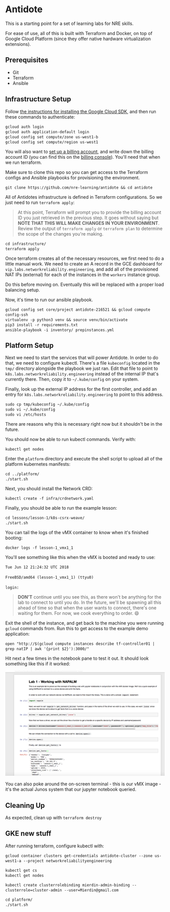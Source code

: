 # Antidote

This is a starting point for a set of learning labs for NRE skills.

For ease of use, all of this is built with Terraform and Docker, on top of Google Cloud Platform (since they offer native hardware virtualization extensions).

## Prerequisites

- Git
- Terraform
- Ansible

## Infrastructure Setup

Follow [the instructions for installing the Google Cloud SDK](https://cloud.google.com/sdk/gcloud/), and then run these commands to authenticate:

```
gcloud auth login
gcloud auth application-default login
gcloud config set compute/zone us-west1-b
gcloud config set compute/region us-west1
```

You will also want to [set up a billing account](https://cloud.google.com/billing/docs/how-to/manage-billing-account), and write down the billing account ID (you can find this on the [billing console](https://console.cloud.google.com/billing)). You'll need that when we run terraform.

Make sure to clone this repo so you can get access to the Terraform configs and Ansible playbooks for provisioning the environment.

```
git clone https://github.com/nre-learning/antidote && cd antidote
```

All of Antidotes infrastructure is defined in Terraform configurations. So we just need to run `terraform apply`:

> At this point, Terraform will prompt you to provide the billing account ID you just retrieved in the previous step. It goes without saying but **NOTE THAT THIS WILL MAKE CHANGES IN YOUR ENVIRONMENT**. Review the output of `terraform apply` or `terraform plan` to determine the scope of the changes you're making. 

```
cd infrastructure/
terraform apply
```

Once terraform creates all of the necessary resources, we first need to do a little manual work. We need to create an A record in the GCE dashboard for `vip.labs.networkreliability.engineering`, and add all of the provisioned NAT IPs (external) for each of the instances in the `workers` instance group.

Do this before moving on. Eventually this will be replaced with a proper load balancing setup.

Now, it's time to run our ansible playbook.

```
gcloud config set core/project antidote-216521 && gcloud compute config-ssh
virtualenv -p python3 venv && source venv/bin/activate
pip3 install -r requirements.txt
ansible-playbook -i inventory/ prepinstances.yml
```

## Platform Setup

Next we need to start the services that will power Antidote. In order to do that, we need to configure kubectl. There's a file `kubeconfig` located in the `tmp/` directory alongside the playbook we just ran. Edit that file to point to `k8s.labs.networkreliability.engineering` instead of the internal IP that's currently there. Then, copy it to `~/.kube/config` on your system.

Finally, look up the external IP address for the first controller, and add an entry for `k8s.labs.networkreliability.engineering` to point to this address.

```
sudo cp tmp/kubeconfig ~/.kube/config
sudo vi ~/.kube/config
sudo vi /etc/hosts
```

There are reasons why this is necessary right now but it shouldn't be in the future.

You should now be able to run kubectl commands. Verify with:

```
kubectl get nodes
```

Enter the `platform` directory and execute the shell script to upload all of the platform kubernetes manifests:

```
cd ../platform/
./start.sh
```















Next, you should install the Network CRD:

```
kubectl create -f infra/crdnetwork.yaml
```

Finally, you should be able to run the example lesson:

```
cd lessons/lesson-1/k8s-csrx-weave/
./start.sh
```

You can tail the logs of the vMX container to know when it's finished booting:

```
docker logs -f lesson-1_vmx1_1
```

You'll see something like this when the vMX is booted and ready to use:

```
Tue Jun 12 21:24:32 UTC 2018

FreeBSD/amd64 (lesson-1_vmx1_1) (ttyu0)

login:
```

> **DON'T** continue until you see this, as there won't be anything for the lab to connect to until you do. In the future, we'll be spawning all this ahead of time so that when the user wants to connect, there's one waiting for them. For now, we cook everything to order. :smile:

<!-- docker logs lesson-1_vmx1_1 | grep password -->

Exit the shell of the instance, and get back to the machine you were running `gcloud` commands from. Run this to get access to the example demo application:

```
open "http://$(gcloud compute instances describe tf-controller01 | grep natIP | awk '{print $2}'):3000/"
```

Hit next a few times in the notebook pane to test it out. It should look something like this if it worked:

![](images/example_lesson1.png?raw=true "lesson1")

You can also poke around the on-screen terminal - this is our vMX image - it's the actual Junos system that our jupyter notebook queried.

## Cleaning Up

As expected, clean up with `terraform destroy`







## GKE new stuff

After running terraform, configure kubectl with:

```
gcloud container clusters get-credentials antidote-cluster --zone us-west1-a --project networkreliabilityengineering
```

```
kubectl get cs
kubectl get nodes
```


<!-- https://github.com/coreos/prometheus-operator/issues/357 -->
```
kubectl create clusterrolebinding mierdin-admin-binding --clusterrole=cluster-admin --user=Mierdin@gmail.com
```

```
cd platform/
./start.sh
```

